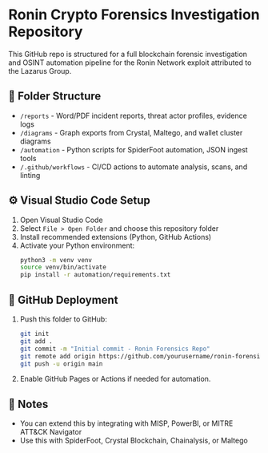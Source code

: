 # Ronin Crypto Forensics Investigation Repository

This GitHub repo is structured for a full blockchain forensic investigation and OSINT automation pipeline for the Ronin Network exploit attributed to the Lazarus Group.

## 📁 Folder Structure

- `/reports` - Word/PDF incident reports, threat actor profiles, evidence logs
- `/diagrams` - Graph exports from Crystal, Maltego, and wallet cluster diagrams
- `/automation` - Python scripts for SpiderFoot automation, JSON ingest tools
- `/.github/workflows` - CI/CD actions to automate analysis, scans, and linting

## ⚙️ Visual Studio Code Setup

1. Open Visual Studio Code
2. Select `File > Open Folder` and choose this repository folder
3. Install recommended extensions (Python, GitHub Actions)
4. Activate your Python environment:
   ```bash
   python3 -m venv venv
   source venv/bin/activate
   pip install -r automation/requirements.txt
   ```

## 🚀 GitHub Deployment

1. Push this folder to GitHub:
   ```bash
   git init
   git add .
   git commit -m "Initial commit - Ronin Forensics Repo"
   git remote add origin https://github.com/yourusername/ronin-forensics
   git push -u origin main
   ```

2. Enable GitHub Pages or Actions if needed for automation.

## 📌 Notes

- You can extend this by integrating with MISP, PowerBI, or MITRE ATT&CK Navigator
- Use this with SpiderFoot, Crystal Blockchain, Chainalysis, or Maltego

